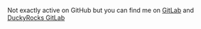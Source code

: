 Not exactly active on GitHub but you can find me on [GitLab](https://gitlab.com/Romloader) and [DuckyRocks GitLab](https://git.ducky.rocks/Romloader)
